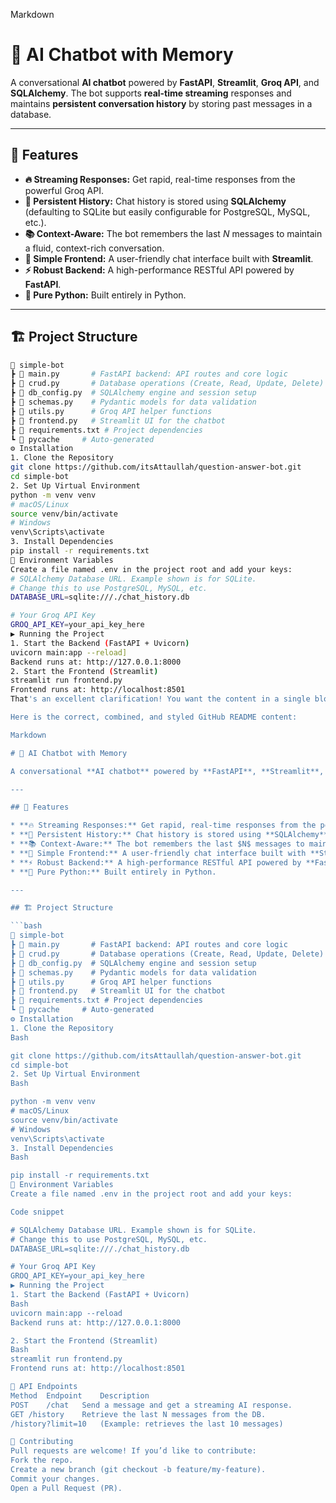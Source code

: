Markdown

# 🧠 AI Chatbot with Memory

A conversational **AI chatbot** powered by **FastAPI**, **Streamlit**, **Groq API**, and **SQLAlchemy**. The bot supports **real-time streaming** responses and maintains **persistent conversation history** by storing past messages in a database.

---

## 🚀 Features

* **🔥 Streaming Responses:** Get rapid, real-time responses from the powerful Groq API.
* **💾 Persistent History:** Chat history is stored using **SQLAlchemy** (defaulting to SQLite but easily configurable for PostgreSQL, MySQL, etc.).
* **📚 Context-Aware:** The bot remembers the last $N$ messages to maintain a fluid, context-rich conversation.
* **🎨 Simple Frontend:** A user-friendly chat interface built with **Streamlit**.
* **⚡ Robust Backend:** A high-performance RESTful API powered by **FastAPI**.
* **🐍 Pure Python:** Built entirely in Python.

---

## 🏗️ Project Structure

```bash
📂 simple-bot
┣ 📜 main.py       # FastAPI backend: API routes and core logic
┣ 📜 crud.py       # Database operations (Create, Read, Update, Delete)
┣ 📜 db_config.py  # SQLAlchemy engine and session setup
┣ 📜 schemas.py    # Pydantic models for data validation
┣ 📜 utils.py      # Groq API helper functions
┣ 📜 frontend.py   # Streamlit UI for the chatbot
┣ 📜 requirements.txt # Project dependencies
┗ 📂 pycache     # Auto-generated
⚙️ Installation
1. Clone the Repository
git clone https://github.com/itsAttaullah/question-answer-bot.git
cd simple-bot
2. Set Up Virtual Environment
python -m venv venv
# macOS/Linux
source venv/bin/activate
# Windows
venv\Scripts\activate
3. Install Dependencies
pip install -r requirements.txt
🔑 Environment Variables
Create a file named .env in the project root and add your keys:
# SQLAlchemy Database URL. Example shown is for SQLite.
# Change this to use PostgreSQL, MySQL, etc.
DATABASE_URL=sqlite:///./chat_history.db

# Your Groq API Key
GROQ_API_KEY=your_api_key_here
▶️ Running the Project
1. Start the Backend (FastAPI + Uvicorn)
uvicorn main:app --reload]
Backend runs at: http://127.0.0.1:8000
2. Start the Frontend (Streamlit)
streamlit run frontend.py
Frontend runs at: http://localhost:8501
That's an excellent clarification! You want the content in a single block, but use the standard GitHub Markdown features like headings (#), lists (* or -), code blocks (```), and bold/italics, instead of putting the entire thing in a single, large code block.

Here is the correct, combined, and styled GitHub README content:

Markdown

# 🧠 AI Chatbot with Memory

A conversational **AI chatbot** powered by **FastAPI**, **Streamlit**, **Groq API**, and **SQLAlchemy**. The bot supports **real-time streaming** responses and maintains **persistent conversation history** by storing past messages in a database.

---

## 🚀 Features

* **🔥 Streaming Responses:** Get rapid, real-time responses from the powerful Groq API.
* **💾 Persistent History:** Chat history is stored using **SQLAlchemy** (defaulting to SQLite but easily configurable for PostgreSQL, MySQL, etc.).
* **📚 Context-Aware:** The bot remembers the last $N$ messages to maintain a fluid, context-rich conversation.
* **🎨 Simple Frontend:** A user-friendly chat interface built with **Streamlit**.
* **⚡ Robust Backend:** A high-performance RESTful API powered by **FastAPI**.
* **🐍 Pure Python:** Built entirely in Python.

---

## 🏗️ Project Structure

```bash
📂 simple-bot
┣ 📜 main.py       # FastAPI backend: API routes and core logic
┣ 📜 crud.py       # Database operations (Create, Read, Update, Delete)
┣ 📜 db_config.py  # SQLAlchemy engine and session setup
┣ 📜 schemas.py    # Pydantic models for data validation
┣ 📜 utils.py      # Groq API helper functions
┣ 📜 frontend.py   # Streamlit UI for the chatbot
┣ 📜 requirements.txt # Project dependencies
┗ 📂 pycache     # Auto-generated
⚙️ Installation
1. Clone the Repository
Bash

git clone https://github.com/itsAttaullah/question-answer-bot.git
cd simple-bot
2. Set Up Virtual Environment
Bash

python -m venv venv
# macOS/Linux
source venv/bin/activate
# Windows
venv\Scripts\activate
3. Install Dependencies
Bash

pip install -r requirements.txt
🔑 Environment Variables
Create a file named .env in the project root and add your keys:

Code snippet

# SQLAlchemy Database URL. Example shown is for SQLite.
# Change this to use PostgreSQL, MySQL, etc.
DATABASE_URL=sqlite:///./chat_history.db

# Your Groq API Key
GROQ_API_KEY=your_api_key_here
▶️ Running the Project
1. Start the Backend (FastAPI + Uvicorn)
Bash
uvicorn main:app --reload
Backend runs at: http://127.0.0.1:8000

2. Start the Frontend (Streamlit)
Bash
streamlit run frontend.py
Frontend runs at: http://localhost:8501

📡 API Endpoints
Method	Endpoint	Description
POST	/chat	Send a message and get a streaming AI response.
GET	/history	Retrieve the last N messages from the DB.
/history?limit=10	(Example: retrieves the last 10 messages)

🤝 Contributing
Pull requests are welcome! If you’d like to contribute:
Fork the repo.
Create a new branch (git checkout -b feature/my-feature).
Commit your changes.
Open a Pull Request (PR).
